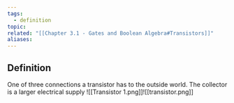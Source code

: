 ```yaml
---
tags:
  - definition
topic: 
related: "[[Chapter 3.1 - Gates and Boolean Algebra#Transistors]]"
aliases:
---
```

## Definition
One of three connections a transistor has to the outside world. The collector is a larger electrical supply
![[Transistor 1.png]]![[transistor.png]]